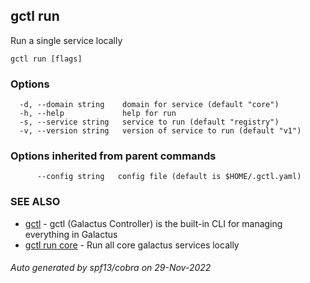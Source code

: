 ## gctl run

Run a single service locally

```
gctl run [flags]
```

### Options

```
  -d, --domain string    domain for service (default "core")
  -h, --help             help for run
  -s, --service string   service to run (default "registry")
  -v, --version string   version of service to run (default "v1")
```

### Options inherited from parent commands

```
      --config string   config file (default is $HOME/.gctl.yaml)
```

### SEE ALSO

* [gctl](gctl.md)	 - gctl (Galactus Controller) is the built-in CLI for managing everything in Galactus
* [gctl run core](gctl_run_core.md)	 - Run all core galactus services locally

###### Auto generated by spf13/cobra on 29-Nov-2022
